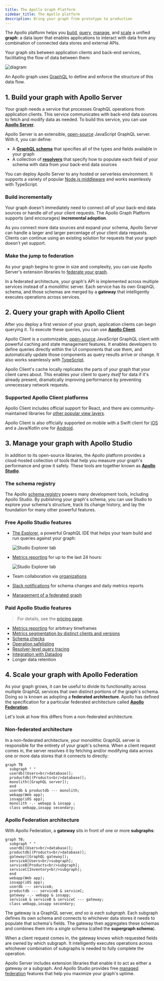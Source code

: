 ```yaml
---
title: The Apollo Graph Platform
sidebar_title: The Apollo platform
description: Bring your graph from prototype to production
---
```


The Apollo platform helps you [build](#1-build-your-graph-with-apollo-server), [query](#2-query-your-graph-with-apollo-client), [manage](#3-manage-your-graph-with-apollo-studio), and [scale](#4-scale-your-graph-with-apollo-federation) a unified **graph**: a data layer that enables applications to interact with data from any combination of connected data stores and external APIs.

Your graph sits between application clients and back-end services, facilitating the flow of data between them:

![diagram](../images/index-diagram.svg)

An Apollo graph uses [GraphQL](./benefits/) to define and enforce the structure of this data flow.


## 1. Build your graph with Apollo Server

Your graph needs a service that processes GraphQL operations from application clients. This service communicates with back-end data sources to fetch and modify data as needed. To build this service, you can use [**Apollo Server**](https://www.apollographql.com/docs/apollo-server/).

Apollo Server is an extensible, [open-source](https://github.com/apollographql/apollo-server) JavaScript GraphQL server. With it, you can define:

* A [**GraphQL schema**](https://www.apollographql.com/docs/apollo-server/schema/schema/) that specifies all of the types and fields available in your graph
* A collection of [**resolvers**](https://www.apollographql.com/docs/apollo-server/data/resolvers/) that specify how to populate each field of your schema with data from your back-end data sources

You can deploy Apollo Server to any hosted or serverless environment. It supports a variety of popular [Node.js middleware](https://www.apollographql.com/docs/apollo-server/integrations/middleware/) and works seamlessly with TypeScript.

### Build incrementally

Your graph doesn't immediately need to connect _all_ of your back-end data sources or handle _all_ of your client requests. The Apollo Graph Platform supports (and encourages) **incremental adoption**.

As you connect more data sources and expand your schema, Apollo Server can handle a larger and larger percentage of your client data requests. Clients can continue using an existing solution for requests that your graph doesn't yet support.

### Make the jump to federation

As your graph begins to grow in size and complexity, you can use Apollo Server's extension libraries to [federate your graph](#4-scale-your-graph-with-apollo-federation).

In a federated architecture, your graph's API is implemented across multiple services instead of a monolithic server. Each service has its own GraphQL schema, and those schemas are merged by a **gateway** that intelligently executes operations across services.

## 2. Query your graph with Apollo Client

After you deploy a first version of your graph, application clients can begin querying it. To execute these queries, you can use [**Apollo Client**](https://www.apollographql.com/docs/react/).

Apollo Client is a customizable, [open-source](https://github.com/apollographql/apollo-client) JavaScript GraphQL client with powerful caching and state management features. It enables developers to define queries directly within the UI components that use them, and automatically update those components as query results arrive or change. It also works seamlessly with [TypeScript](https://www.apollographql.com/docs/react/development-testing/static-typing/).

Apollo Client's cache locally replicates the parts of your graph that your client cares about. This enables your client to query _itself_ for data if it's already present, dramatically improving performance by preventing unnecessary network requests.

### Supported Apollo Client platforms

Apollo Client includes official support for React, and there are community-maintained libraries for [other popular view layers](https://www.apollographql.com/docs/react/integrations/integrations/).

Apollo Client is also officially supported on mobile with a Swift client for [iOS](https://www.apollographql.com/docs/ios/) and a Java/Kotlin one for [Android](https://www.apollographql.com/docs/android/).

## 3. Manage your graph with Apollo Studio

In addition to its open-source libraries, the Apollo platform provides a cloud-hosted collection of tools that help you measure your graph's performance and grow it safely. These tools are together known as [**Apollo Studio**](https://www.apollographql.com/docs/studio/).

### The schema registry

The Apollo [schema registry](https://www.apollographql.com/docs/studio/schema-registry/) powers many development tools, including Apollo Studio. By publishing your graph's schema, you can use Studio to explore your schema's structure, track its change history, and lay the foundation for many other powerful features.

### Free Apollo Studio features

* [The Explorer](https://www.apollographql.com/docs/studio/explorer/), a powerful GraphQL IDE that helps your team build and run queries against your graph:

    <img src="../img/explorer-tab.jpg" alt="Studio Explorer tab" class="screenshot" />

* [Metrics reporting](https://www.apollographql.com/docs/studio/setup-analytics/) for up to the last 24 hours:

    <img src="../img/operations-tab.jpg" alt="Studio Explorer tab" class="screenshot" />

* Team collaboration via [organizations](https://www.apollographql.com/docs/studio/org/organizations/)
* [Slack notifications](https://www.apollographql.com/docs/studio/slack-integration/) for schema changes and daily metrics reports
* [Management of a federated graph](https://www.apollographql.com/docs/federation/managed-federation/overview/)

### Paid Apollo Studio features

> For details, see the [pricing page](https://www.apollographql.com/pricing/).

* [Metrics reporting](https://www.apollographql.com/docs/studio/setup-analytics/) for arbitrary timeframes
* [Metrics segmentation by distinct clients and versions](https://www.apollographql.com/docs/studio/client-awareness/)
* [Schema checks](https://www.apollographql.com/docs/studio/schema-checks/)
* [Operation safelisting](https://www.apollographql.com/docs/studio/operation-registry/)
* [Resolver-level query tracing](https://www.apollographql.com/docs/studio/performance/)
* [Integration with Datadog](https://www.apollographql.com/docs/studio/datadog-integration/)
* Longer data retention

## 4. Scale your graph with Apollo Federation

As your graph grows, it can be useful to divide its functionality across multiple GraphQL services that own distinct portions of the graph's schema. Doing so is known as adopting a **federated architecture**. Apollo has defined the specification for a particular federated architecture called [**Apollo Federation**](https://www.apollographql.com/docs/apollo-server/federation/introduction/).

Let's look at how this differs from a non-federated architecture.

### Non-federated architecture

In a non-federated architecture, your monolithic GraphQL server is responsible for the entirety of your graph's schema. When a client request comes in, the server resolves it by fetching and/or modifying data across one or more data stores that it connects to directly:

```mermaid
graph TB
  subgraph " "
  userdb[(Users<br/>database)];
  productdb[(Products<br/>database)];
  monolith([GraphQL server]);
  end
  userdb & productdb --- monolith;
  webapp(Web app);
  iosapp(iOS app);
  monolith -.- webapp & iosapp ;
  class webapp,iosapp secondary;
```

### Apollo Federation architecture

With Apollo Federation, a **gateway** sits in front of one or more **subgraphs**:

```mermaid
graph TB;
  subgraph " "
  userdb[(Users<br/>database)];
  productdb[(Products<br/>database)];
  gateway([GraphQL gateway]);
  serviceA[Users<br/>subgraph];
  serviceB[Products<br/>subgraph];
  serviceC[Inventory<br/>subgraph];
  end
  webapp(Web app);
  iosapp(iOS app);
  userdb --- serviceA;
  productdb --- serviceB & serviceC;
  gateway -.- webapp & iosapp;
  serviceA & serviceB & serviceC --- gateway;
  class webapp,iosapp secondary;
```

The gateway is a GraphQL server, _and so is each subgraph_. Each subgraph defines its own schema and connects to whichever data stores it needs to populate that schema's fields. The gateway then aggregates these schemas and combines them into a _single_ schema (called the **supergraph schema**).

When a client request comes in, the gateway knows which requested fields are owned by which subgraph. It intelligently executes operations across whichever combination of subgraphs is needed to fully complete the operation.

Apollo Server includes extension libraries that enable it to act as either a gateway or a subgraph. And Apollo Studio provides free [managed federation](https://www.apollographql.com/docs/studio/managed-federation/overview/) features that help you maximize your graph's uptime.
